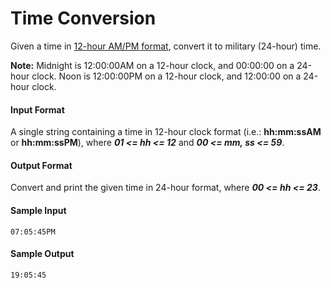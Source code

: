 # Time Conversion

Given a time in [12-hour AM/PM format](https://en.wikipedia.org/wiki/12-hour_clock), convert it to military (24-hour) time.

__Note:__ Midnight is 12:00:00AM on a 12-hour clock, and 00:00:00 on a 24-hour clock. Noon is 12:00:00PM on a 12-hour clock, and 12:00:00 on a 24-hour clock.

#### Input Format
A single string containing a time in 12-hour clock format (i.e.: __hh:mm:ssAM__ or __hh:mm:ssPM__), where __*01 <= hh <= 12*__ and __*00 <= mm, ss <= 59*__.

#### Output Format
Convert and print the given time in 24-hour format, where __*00 <= hh <= 23*__.

#### Sample Input
```
07:05:45PM
```
#### Sample Output
```
19:05:45
```